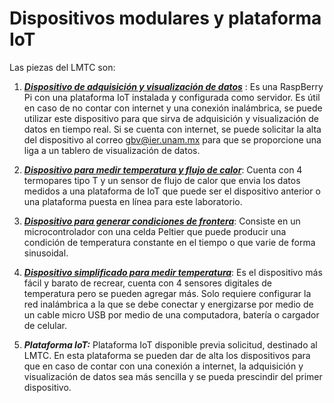 # Dispositivos modulares y plataforma IoT

Las piezas del LMTC son:



1. [**_Dispositivo de adquisición y visualización de datos_**](https://github.com/AltamarMx/LabModularCalor/blob/main/dispositivos/d1.md) : Es una RaspBerry Pi con una plataforma IoT instalada y configurada como servidor. Es útil en caso de no contar con internet y una conexión inalámbrica, se puede utilizar este dispositivo para que sirva de adquisición y visualización de datos en tiempo real. Si se cuenta con internet, se puede solicitar la alta del dispositivo al correo gbv@ier.unam.mx para que se proporcione una liga a un tablero de visualización de datos.

2.  [**_Dispositivo para medir temperatura y flujo de calor_**](https://github.com/AltamarMx/LabModularCalor/blob/main/dispositivos/d2.md): Cuenta con 4 termopares tipo T y un sensor de flujo de calor que envia los datos medidos a una plataforma de IoT que puede ser el dispositivo anterior o una plataforma puesta en línea para este laboratorio. 

3. [**_Dispositivo para generar condiciones de frontera_**](https://github.com/AltamarMx/LabModularCalor/blob/main/dispositivos/d3.md):  Consiste en un microcontrolador con una celda Peltier que puede producir una condición de temperatura constante en el tiempo o que varie de forma sinusoidal.

4. [**_Dispositivo simplificado para medir temperatura_**](https://github.com/AltamarMx/LabModularCalor/blob/main/dispositivos/d4.md):  Es el dispositivo más fácil y barato de recrear, 
cuenta con 4 sensores digitales de temperatura pero se pueden agregar más. Solo requiere configurar la red inalámbrica a la que se debe conectar y energizarse por medio de un cable micro USB por medio de una computadora, batería o cargador de celular.

5. **_Plataforma IoT:_** Plataforma IoT disponible previa solicitud, destinado al LMTC. En esta plataforma se pueden dar de alta los dispositivos para que en caso de contar con una conexión a internet, la adquisición y visualización de datos sea más sencilla y se pueda prescindir del primer dispositivo.
